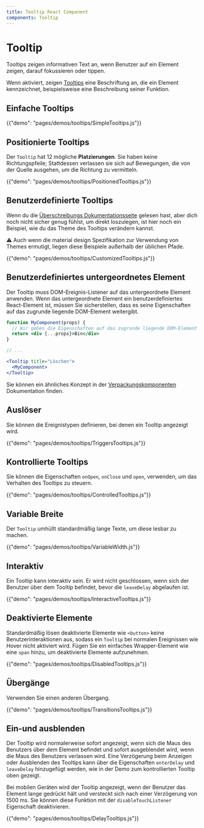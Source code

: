 ```yaml
---
title: Tooltip React Component
components: Tooltip
---
```

# Tooltip

<p class="description">Tooltips zeigen informativen Text an, wenn Benutzer auf ein Element zeigen, darauf fokussieren oder tippen.</p>

Wenn aktiviert, zeigen [Tooltips](https://material.io/design/components/tooltips.html) eine Beschriftung an, die ein Element kennzeichnet, beispielsweise eine Beschreibung seiner Funktion.

## Einfache Tooltips

{{"demo": "pages/demos/tooltips/SimpleTooltips.js"}}

## Positionierte Tooltips

Der `Tooltip` hat 12 mögliche **Platzierungen**. Sie haben keine Richtungspfeile; Stattdessen verlassen sie sich auf Bewegungen, die von der Quelle ausgehen, um die Richtung zu vermitteln.

{{"demo": "pages/demos/tooltips/PositionedTooltips.js"}}

## Benutzerdefinierte Tooltips

Wenn du die [Überschreibungs Dokumentationsseite](/customization/overrides/) gelesen hast, aber dich noch nicht sicher genug fühlst, um direkt loszulegen, ist hier noch ein Beispiel, wie du das Theme des Tooltips verändern kannst.

⚠️ Auch wenn die material design Spezifikation zur Verwendung von Themes ermutigt, liegen diese Beispiele außerhalb der üblichen Pfade.

{{"demo": "pages/demos/tooltips/CustomizedTooltips.js"}}

## Benutzerdefiniertes untergeordnetes Element

Der Tooltip muss DOM-Ereignis-Listener auf das untergeordnete Element anwenden. Wenn das untergeordnete Element ein benutzerdefiniertes React-Element ist, müssen Sie sicherstellen, dass es seine Eigenschaften auf das zugrunde liegende DOM-Element weitergibt.

```jsx
function MyComponent(props) {
  // Wir geben die Eigenschaften auf das zugrunde liegende DOM-Element weiter.
  return <div {...props}>Bin</div>
}

// ...

<Tooltip title="Löschen">
  <MyComponent>
</Tooltip>
```

Sie können ein ähnliches Konzept in der [Verpackungskomponenten](/guides/composition/#wrapping-components) Dokumentation finden.

## Auslöser

Sie können die Ereignistypen definieren, bei denen ein Tooltip angezeigt wird.

{{"demo": "pages/demos/tooltips/TriggersTooltips.js"}}

## Kontrollierte Tooltips

Sie können die Eigenschaften `onOpen`, `onClose` und `open`, verwenden, um das Verhalten des Tooltips zu steuern.

{{"demo": "pages/demos/tooltips/ControlledTooltips.js"}}

## Variable Breite

Der `Tooltip` umhüllt standardmäßig lange Texte, um diese lesbar zu machen.

{{"demo": "pages/demos/tooltips/VariableWidth.js"}}

## Interaktiv

Ein Tooltip kann interaktiv sein. Er wird nicht geschlossen, wenn sich der Benutzer über dem Tooltip befindet, bevor die `leaveDelay` abgelaufen ist.

{{"demo": "pages/demos/tooltips/InteractiveTooltips.js"}}

## Deaktivierte Elemente

Standardmäßig lösen deaktivierte Elemente wie `<button>` keine Benutzerinteraktionen aus, sodass ein `Tooltip` bei normalen Ereignissen wie Hover nicht aktiviert wird. Fügen Sie ein einfaches Wrapper-Element wie eine `span` hinzu, um deaktivierte Elemente aufzunehmen.

{{"demo": "pages/demos/tooltips/DisabledTooltips.js"}}

## Übergänge

Verwenden Sie einen anderen Übergang.

{{"demo": "pages/demos/tooltips/TransitionsTooltips.js"}}

## Ein-und ausblenden

Der Tooltip wird normalerweise sofort angezeigt, wenn sich die Maus des Benutzers über dem Element befindet und sofort ausgeblendet wird, wenn die Maus des Benutzers verlassen wird. Eine Verzögerung beim Anzeigen oder Ausblenden des Tooltips kann über die Eigenschaften `enterDelay` und `leaveDelay` hinzugefügt werden, wie in der Demo zum kontrollierten Tooltip oben gezeigt.

Bei mobilen Geräten wird der Tooltip angezeigt, wenn der Benutzer das Element lange gedrückt hält und versteckt sich nach einer Verzögerung von 1500 ms. Sie können diese Funktion mit der `disableTouchListener` Eigenschaft deaktivieren.

{{"demo": "pages/demos/tooltips/DelayTooltips.js"}}